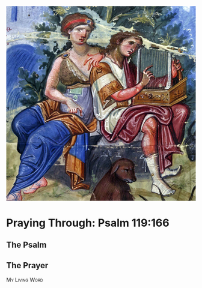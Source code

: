 <img class="intro-right" src="art-paris-psalter.jpg">

<style>
  li {list-style-type: none;}
  p + ul {
    margin-top: -18px;
}
</style>

# Praying Through: Psalm 119:166

## The Psalm

## The Prayer

<div style="font-variant: small-caps;">
My Living Word
</div>
